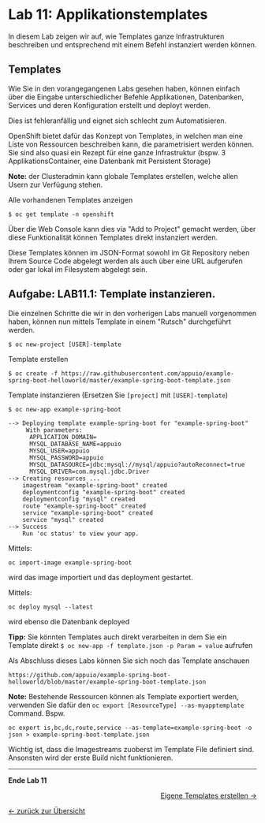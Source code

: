 # Lab 11: Applikationstemplates

In diesem Lab zeigen wir auf, wie Templates ganze Infrastrukturen beschreiben und entsprechend mit einem Befehl instanziert werden können.

## Templates

Wie Sie in den vorangegangenen Labs gesehen haben, können einfach über die Eingabe unterschiedlicher Befehle Applikationen, Datenbanken, Services und deren Konfiguration erstellt und deployt werden.

Dies ist fehleranfällig und eignet sich schlecht zum Automatisieren.

OpenShift bietet dafür das Konzept von Templates, in welchen man eine Liste von Ressourcen beschreiben kann, die parametrisiert werden können. Sie sind also quasi ein Rezept für eine ganze Infrastruktur (bspw. 3 ApplikationsContainer, eine Datenbank mit Persistent Storage)

**Note:** der Clusteradmin kann globale Templates erstellen, welche allen Usern zur Verfügung stehen.

Alle vorhandenen Templates anzeigen
```
$ oc get template -n openshift
```

Über die Web Console kann dies via "Add to Project" gemacht werden, über diese Funktionalität können Templates direkt instanziert werden.

Diese Templates können im JSON-Format sowohl im Git Repository neben Ihrem Source Code abgelegt werden als auch über eine URL aufgerufen oder gar lokal im Filesystem abgelegt sein.

## Aufgabe: LAB11.1: Template instanzieren.

Die einzelnen Schritte die wir in den vorherigen Labs manuell vorgenommen haben, können nun mittels Template in einem "Rutsch" durchgeführt werden.

```
$ oc new-project [USER]-template
```

Template erstellen

```
$ oc create -f https://raw.githubusercontent.com/appuio/example-spring-boot-helloworld/master/example-spring-boot-template.json
```

Template instanzieren (Ersetzen Sie `[project]` mit `[USER]-template`)

```
$ oc new-app example-spring-boot

--> Deploying template example-spring-boot for "example-spring-boot"
     With parameters:
      APPLICATION_DOMAIN=
      MYSQL_DATABASE_NAME=appuio
      MYSQL_USER=appuio
      MYSQL_PASSWORD=appuio
      MYSQL_DATASOURCE=jdbc:mysql://mysql/appuio?autoReconnect=true
      MYSQL_DRIVER=com.mysql.jdbc.Driver
--> Creating resources ...
    imagestream "example-spring-boot" created
    deploymentconfig "example-spring-boot" created
    deploymentconfig "mysql" created
    route "example-spring-boot" created
    service "example-spring-boot" created
    service "mysql" created
--> Success
    Run 'oc status' to view your app.

```

Mittels:
```
oc import-image example-spring-boot 
```

wird das image importiert und das deployment gestartet.

Mittels:
```
oc deploy mysql --latest
```
wird ebenso die Datenbank deployed

**Tipp:** Sie könnten Templates auch direkt verarbeiten in dem Sie ein Template direkt `$ oc new-app -f template.json -p Param = value` aufrufen

Als Abschluss dieses Labs können Sie sich noch das Template anschauen
```
https://github.com/appuio/example-spring-boot-helloworld/blob/master/example-spring-boot-template.json
```


**Note:** Bestehende Ressourcen können als Template exportiert werden, verwenden Sie dafür den `oc export [ResourceType] --as-myapptemplate` Command.
Bspw.

```
oc export is,bc,dc,route,service --as-template=example-spring-boot -o json > example-spring-boot-template.json
```

Wichtig ist, dass die Imagestreams zuoberst im Template File definiert sind. Ansonsten wird der erste Build nicht funktionieren.

---

**Ende Lab 11**

<p width="100px" align="right"><a href="12_template_creation.md">Eigene Templates erstellen →</a></p>

[← zurück zur Übersicht](../README.md)
